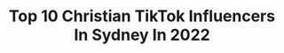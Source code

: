---
title: Top 10 Christian TikTok Influencers In Sydney In 2022
description: >-
  Find top christian TikTok influencers in Sydney in 2022. Most popular hashtags: #fyp #christian #australia #duet.
platform: TikTok
hits: 5
text_top: Discover the most popular TikTok profiles on inBeat.
text_bottom: Our database holds 5 TikTok influencers like this in Sydney, Australia for you to connect with.
profiles:
  - username: "tik_dox"
    fullname: >-
      mathewt_piukala
    bio: >-
      Christian, Tongan, SYD - Central coast 😊
    location: "Australia"
    followers: 15400
    engagement: 1039
    commentsToLikes: 0.052945
    id: ck81qq6vxix990j786b1zoe3p
    verified: false
    hashtags: "#centralcoast, #health, #tongan, #sydney"
  - username: "winniefarry"
    fullname: >-
      Winnie Farry
    bio: >-
      Aus 🇦🇺 Lover of Jesus Providing: Vlogs and Entertainment Thx for 31k!! 💗
    location: "Australia"
    followers: 31000
    engagement: 1370
    commentsToLikes: 0.016945
    id: ck9flnliioyg00j78chp9gow5
    verified: false
    hashtags: "#australia, #sisters, #sunset, #fyp"
  - username: "michael_nasss"
    fullname: >-
      MichaelNasss🇱🇧
    bio: >-
      CEO of Lebanon و Ana Majnoun 🚨GIVEAWAY ON MY INSTAGRAM🚨
    location: "Australia"
    followers: 29200
    engagement: 790
    commentsToLikes: 0.074213
    id: ckcpsquqln4xs0j23e13jtr92
    verified: false
    hashtags: "#sydneyvibehouse, #tattoo, #arabcreators, #mcspicymoves"
  - username: "berrrna"
    fullname: >-
      Berna | 🇵🇸🇮🇪
    bio: >-
      ♱ | 💚💙 | #estubid my grandparents are my alter ego 📧 berrrna.x@gmail.com
    location: "Australia"
    followers: 145400
    engagement: 1058
    commentsToLikes: 0.048026
    id: ckc3f7nyk16fp0j23zbf7nurf
    verified: false
    hashtags: "#viral, #arab, #trend, #vlog"
  - username: "xchristinas"
    fullname: >-
      CHRISTINA
    bio: >-
      Sydney Australia 🇦🇺
    location: "Australia"
    followers: 2133
    engagement: 1573
    commentsToLikes: 0.006776
    id: ckb9s68b8p41h0j234b7cm9za
    verified: false
    hashtags: "#fyp, #quarantine, #sydney"
  - username: "vintage_eskimo"
    fullname: >-
      Aj
    bio: >-
      Wifey ♡ Mama bear to 3 angels ♡ road to 5K! Alternative Christian ♡
    location: "Australia"
    followers: 3553
    engagement: 1860
    commentsToLikes: 0.065398
    id: ckb9mhiygfrxs0j23p2uad1sn
    verified: false
    hashtags: "#attitude, #cute, #love, #viral"
  - username: "officialtessasol"
    fullname: >-
      🦋 Tessa Solomon 🦋
    bio: >-
      ✝️ Christian 🇻🇺 Melanesian 🇸🇧 Indigenous Australian 🇦🇺
    location: "Australia"
    followers: 4094
    engagement: 1686
    commentsToLikes: 0.026108
    id: ckb9pq2bcl3ab0j23skgzxsim
    verified: false
    hashtags: "#jesus, #southseaislander, #australia, #christian"
  - username: "tik_dox"
    fullname: >-
      mathewt_piukala
    bio: >-
      Christian, Tongan, SYD - Central coast 😊
    location: "Australia"
    followers: 15400
    engagement: 1039
    commentsToLikes: 0.052945
    id: ck81qq6vxix990j786b1zoe3p
    verified: false
    hashtags: "#centralcoast, #health, #tongan, #sydney"
  - username: "lozzabi"
    fullname: >-
      lauren may 🦋
    bio: >-
      TPWK 💛 she/her 🥰 Anglican & LGBT+ 🏳️‍🌈✝️ dms open 🦋 HELPFUL LINKS ⬇️
    location: "Australia"
    followers: 34600
    engagement: 2516
    commentsToLikes: 0.040882
    id: ck9drtucf5h6z0j78oelk7f3k
    verified: false
    hashtags: "#girls, #yungblud, #wlw, #xyzcba"
  - username: "brandonshashati"
    fullname: >-
      bshashati
    bio: >-
      All for God 🙌🙏 Insta: @this_is_godstruth or @brandon_shashat1 Australia -17
    location: "Australia"
    followers: 17000
    engagement: 2779
    commentsToLikes: 0.031403
    id: ckal6f2soaume0i787wqc74fm
    verified: false
    hashtags: "#bible, #god, #fyp, #christian"
---